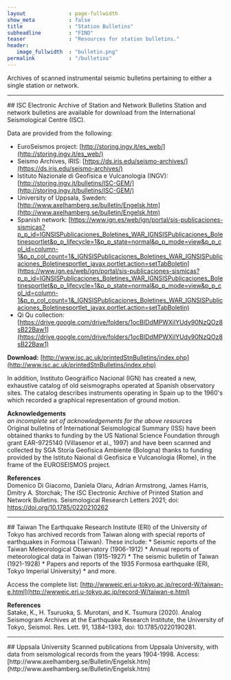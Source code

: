 ```yaml
---
layout              : page-fullwidth
show_meta           : false
title               : "Station Bulletins"
subheadline         : "FIND"
teaser              : "Resources for station bulletins."
header:
   image_fullwidth  : "bulletin.png"
permalink           : "/bulletins"
---
```


Archives of scanned instrumental seismic bulletins pertaining to either a single station or network.

<hr>
## ISC Electronic Archive of Station and Network Bulletins
Station and network bulletins are available for download from the International Seismological Centre (ISC).  

Data are provided from the following:
* EuroSeismos project: [http://storing.ingv.it/es_web/](http://storing.ingv.it/es_web/)
* Seismo Archives, IRIS: [https://ds.iris.edu/seismo-archives/](https://ds.iris.edu/seismo-archives/)
* Istituto Nazionale di Geofisica e Vulcanologia (INGV): [http://storing.ingv.it/bulletins/ISC-GEM/](http://storing.ingv.it/bulletins/ISC-GEM/)
* University of Uppsala, Sweden: [http://www.axelhamberg.se/bulletin/Engelsk.htm](http://www.axelhamberg.se/bulletin/Engelsk.htm)
* Spanish network: [https://www.ign.es/web/ign/portal/sis-publicaciones-sismicas?p_p_id=IGNSISPublicaciones_Boletines_WAR_IGNSISPublicaciones_Boletinesportlet&p_p_lifecycle=1&p_p_state=normal&p_p_mode=view&p_p_col_id=column-1&p_p_col_count=1&_IGNSISPublicaciones_Boletines_WAR_IGNSISPublicaciones_Boletinesportlet_javax.portlet.action=setTabBoletin](https://www.ign.es/web/ign/portal/sis-publicaciones-sismicas?p_p_id=IGNSISPublicaciones_Boletines_WAR_IGNSISPublicaciones_Boletinesportlet&p_p_lifecycle=1&p_p_state=normal&p_p_mode=view&p_p_col_id=column-1&p_p_col_count=1&_IGNSISPublicaciones_Boletines_WAR_IGNSISPublicaciones_Boletinesportlet_javax.portlet.action=setTabBoletin)
* Qi Qu collection: [https://drive.google.com/drive/folders/1ocBIDdMPWXilYUdy90NzQOz8sB22Baw1](https://drive.google.com/drive/folders/1ocBIDdMPWXilYUdy90NzQOz8sB22Baw1)

**Download:** [http://www.isc.ac.uk/printedStnBulletins/index.php](http://www.isc.ac.uk/printedStnBulletins/index.php)

In addition, Instituto Geográifico Nacional (IGN) has created a new, exhaustive catalog of old seismographs operated at Spanish observatory sites. The catalog describes instruments operating in Spain up to the 1960's which recorded a graphical representation of ground motion.

**Acknowledgements**  
*an incomplete set of acknowledgements for the above resources*  
Original bulletins of International Seismological Summary (ISS) have been obtained thanks to funding by the US National Science Foundation through grant EAR-9725140 (Villasenor et al., 1997) and have been scanned and collected by SGA Storia Geofisica Ambiente (Bologna) thanks to funding provided by the Istituto Naional di Geofisica e Vulcanologia (Rome), in the frame of the EUROSEISMOS project.  

**References**  
Domenico Di Giacomo, Daniela Olaru, Adrian Armstrong, James Harris, Dmitry A. Storchak; The ISC Electronic Archive of Printed Station and Network Bulletins. Seismological Research Letters 2021; doi: https://doi.org/10.1785/0220210262
<hr>
## Taiwan
The Earthquake Research Institute (ERI) of the University of Tokyo has archived records from Taiwan along with special reports of earthquakes in Formosa (Taiwan). These include:
* Seismic reports of the Taiwan Meteorological Observatory (1906-1912)
* Annual reports of meteorological data in Taiwan (1915-1927)
* The seismic bulletin of Taiwan (1921-1928)
* Papers and reports of the 1935 Formosa earthquake (ERI, Tokyo Imperial University)
* and more.

Access the complete list: [http://wwweic.eri.u-tokyo.ac.jp/record-W/taiwan-e.html](http://wwweic.eri.u-tokyo.ac.jp/record-W/taiwan-e.html)

**References**  
Satake, K., H. Tsuruoka, S. Murotani, and K. Tsumura (2020). Analog Seismogram Archives at the Earthquake Research Institute, the
University of Tokyo, Seismol. Res. Lett. 91, 1384–1393, doi: 10.1785/0220190281.
<hr>
## Uppsala University
Scanned publications from Uppsala University, with data from seismological records from the years 1904-1998.  
Access: [http://www.axelhamberg.se/Bulletin/Engelsk.htm](http://www.axelhamberg.se/Bulletin/Engelsk.htm)
